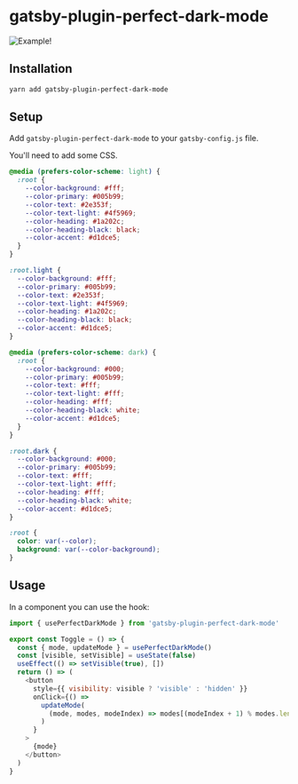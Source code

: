 # gatsby-plugin-perfect-dark-mode

![Example!](https://perfect-dark-mode-gatsby.netlify.app/)

## Installation

```bash
yarn add gatsby-plugin-perfect-dark-mode
```

## Setup

Add `gatsby-plugin-perfect-dark-mode` to your `gatsby-config.js` file.

You'll need to add some CSS.

```css
@media (prefers-color-scheme: light) {
  :root {
    --color-background: #fff;
    --color-primary: #005b99;
    --color-text: #2e353f;
    --color-text-light: #4f5969;
    --color-heading: #1a202c;
    --color-heading-black: black;
    --color-accent: #d1dce5;
  }
}

:root.light {
  --color-background: #fff;
  --color-primary: #005b99;
  --color-text: #2e353f;
  --color-text-light: #4f5969;
  --color-heading: #1a202c;
  --color-heading-black: black;
  --color-accent: #d1dce5;
}

@media (prefers-color-scheme: dark) {
  :root {
    --color-background: #000;
    --color-primary: #005b99;
    --color-text: #fff;
    --color-text-light: #fff;
    --color-heading: #fff;
    --color-heading-black: white;
    --color-accent: #d1dce5;
  }
}

:root.dark {
  --color-background: #000;
  --color-primary: #005b99;
  --color-text: #fff;
  --color-text-light: #fff;
  --color-heading: #fff;
  --color-heading-black: white;
  --color-accent: #d1dce5;
}

:root {
  color: var(--color);
  background: var(--color-background);
}
```

## Usage

In a component you can use the hook:

```js
import { usePerfectDarkMode } from 'gatsby-plugin-perfect-dark-mode'

export const Toggle = () => {
  const { mode, updateMode } = usePerfectDarkMode()
  const [visible, setVisible] = useState(false)
  useEffect(() => setVisible(true), [])
  return () => (
    <button
      style={{ visibility: visible ? 'visible' : 'hidden' }}
      onClick={() =>
        updateMode(
          (mode, modes, modeIndex) => modes[(modeIndex + 1) % modes.length],
        )
      }
    >
      {mode}
    </button>
  )
}
```
